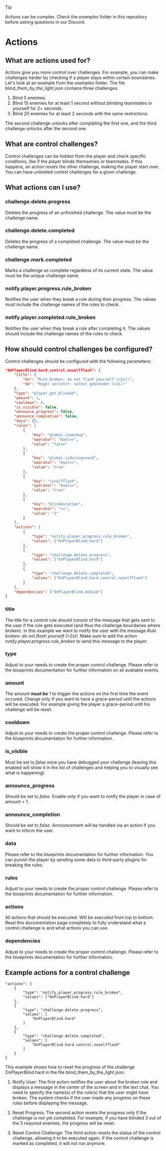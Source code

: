 > [!TIP]
> Actions can be complex. Check the *examples* folder in this repository before asking questions in our Discord.

# Actions

## What are actions used for?

Actions give you more control over challenges. For example, you can make challenges harder by checking if a player stays within certain boundaries. Let's look at an example from the *examples* folder. The file *blind_them_by_the_light.json* contains three challenges:

1. Blind 5 enemies.
2. Blind 15 enemies for at least 1 second without blinding teammates or yourself for 2+ seconds.
3. Blind 20 enemies for at least 2 seconds with the same restrictions.

The second challenge unlocks after completing the first one, and the third challenge unlocks after the second one.

## What are control challenges?

Control challenges can be hidden from the player and check specific conditions, like if the player blinds themselves or teammates. If this happens, an action resets the other challenge, making the player start over. You can have unlimited control challenges for a given challenge.

## What actions can I use?

### challenge.delete.progress

Deletes the progress of an unfinished challenge. The value must be the challenge name.

### challenge.delete.completed

Deletes the progress of a completed challenge. The value must be the challenge name.

### challenge.mark.completed

Marks a challenge as complete regardless of its current state. The value must be the unique challenge name.

### notify.player.progress.rule_broken

Notifies the user when they break a rule during their progress. The values must include the challenge names of the rules to check.

### notify.player.completed.rule_broken

Notifies the user when they break a rule after completing it. The values should include the challenge names of the rules to check.

## How should control challenges be configured?

Control challenges should be configured with the following parameters:

```json
"OnPlayerBlind.hard.control.noselfflash": {
    "title": {
        "en": "Rule broken: do not flash yourself (>2s)!",
        "de": "Regel verletzt: selbst geblendet (>2s)!"
    },
    "type": "player_got_blinded",
    "amount": 1,
    "cooldown": 0,
    "is_visible": false,
    "announce_progress": false,
    "announce_completion": false,
    "data": {},
    "rules": [
        {
            "key": "global.iswarmup",
            "operator": "bool==",
            "value": "false"
        },
        {
            "key": "global.isduringround",
            "operator": "bool==",
            "value": "true"
        },
        {
            "key": "isselfflash",
            "operator": "bool==",
            "value": "true"
        },
        {
            "key": "blindduration",
            "operator": ">=",
            "value": "2"
        }
    ],
    "actions": [
        {
            "type": "notify.player.progress.rule_broken",
            "values": ["OnPlayerBlind.hard"]
        },
        {
            "type": "challenge.delete.progress",
            "values": ["OnPlayerBlind.hard"]
        },
        {
            "type": "challenge.delete.completed",
            "values": ["OnPlayerBlind.hard.control.noselfflash"]
        }
    ],
    "dependencies": ["OnPlayerBlind.medium"]
}
```

### title

The title for a control rule should consist of the message that gets sent to the user if the rule gets executed (and thus the challenge boundaries where broken). In this example we want to notify the user with the message *Rule broken: do not flash yourself (>2s)!*. Make sure to add the action *notify.player.progress.rule_broken* to send this message to the player.

### type

Adjust to your needs to create the proper control challenge. Please refer to the blueprints documentation for further information on all available events.

### amount

The amount **must be** 1 to trigger the actions on the first time the event occured. Change only if you want to have a grace-period until the actions will be executed. For example giving the player a grace-period until his challenge will be reset.

### cooldown

Adjust to your needs to create the proper control challenge. Please refer to the blueprints documentation for further information.

### is_visible

Must be set to *false* once you have debugged your challenge (leaving this enabled will show it in the list of challenges and helping you to visually see what is happening).

### announce_progress

Should be set to *false*. Enable only if you want to notify the player in case of amount > 1.

### announce_completion

Should be set to *false*. Announcement will be handled via an action if you want to inform the user.

### data

Please refer to the blueprints documentation for further information. You can punish the player by sending some data to third-party plugins for breaking the rules.

### rules

Adjust to your needs to create the proper control challenge. Please refer to the blueprints documentation for further information.

### actions

All actions that should be executed. Will be executed from top to bottom. Read this documentation page completely to fully understand what a control challenge is and what actions you can use.


### dependencies

Adjust to your needs to create the proper control challenge. Please refer to the blueprints documentation for further information.

## Example actions for a control challenge

```
"actions": {
    {
        "type": "notify.player.progress.rule_broken",
        "values": ["OnPlayerBlind.hard"]
    },
    {
        "type": "challenge.delete.progress",
        "values": [
            "OnPlayerBlind.hard"
        ]
    },
    {
        "type": "challenge.delete.completed",
        "values": [
            "OnPlayerBlind.hard.control.noselfflash"
        ]
    }
}
```

This example shows how to reset the progress of the challenge OnPlayerBlind.hard in the file blind_them_by_the_light.json.

1. Notify User: The first action notifies the user about the broken rule and displays a message in the center of the screen and in the text chat. You need to specify the name(s) of the rule(s) that the user might have broken. The system checks if the user made any progress on these rules before displaying the message.

2. Reset Progress: The second action resets the progress only if the challenge is not yet completed. For example, if you have blinded 3 out of the 5 required enemies, the progress will be reset.

3. Reset Control Challenge: The third action resets the status of the control challenge, allowing it to be executed again. If the control challenge is marked as completed, it will not run anymore.
